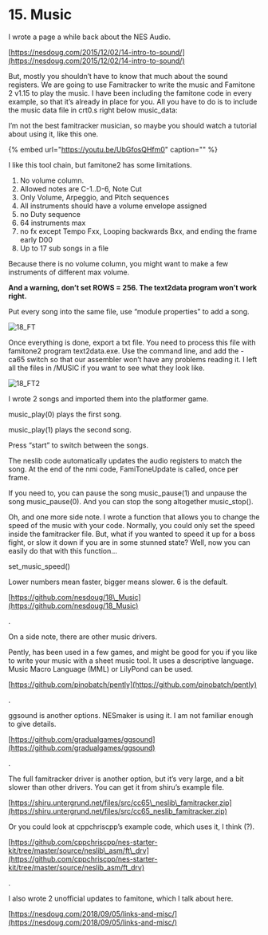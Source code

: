 # 15. Music

I wrote a page a while back about the NES Audio.

[https://nesdoug.com/2015/12/02/14-intro-to-sound/](https://nesdoug.com/2015/12/02/14-intro-to-sound/)

But, mostly you shouldn’t have to know that much about the sound registers. We are going to use Famitracker to write the music and Famitone 2 v1.15 to play the music. I have been including the famitone code in every example, so that it’s already in place for you. All you have to do is to include the music data file in crt0.s right below music\_data:

I’m not the best famitracker musician, so maybe you should watch a tutorial about using it, like this one.

{% embed url="https://youtu.be/UbGfosQHfm0" caption="" %}

I like this tool chain, but famitone2 has some limitations.

1. No volume column.
2. Allowed notes are C-1..D-6, Note Cut
3. Only Volume, Arpeggio, and Pitch sequences
4. All instruments should have a volume envelope assigned
5. no Duty sequence
6. 64 instruments max
7. no fx except Tempo Fxx, Looping backwards Bxx, and ending the frame early D00
8. Up to 17 sub songs in a file

Because there is no volume column, you might want to make a few instruments of different max volume.

**And a warning, don’t set ROWS = 256. The text2data program won’t work right.**

Put every song into the same file, use “module properties” to add a song.

![18\_FT](https://nesdoug.files.wordpress.com/2018/09/18_ft.png?w=924)

Once everything is done, export a txt file. You need to process this file with famitone2 program text2data.exe. Use the command line, and add the -ca65 switch so that our assembler won’t have any problems reading it. I left all the files in /MUSIC if you want to see what they look like.

![18\_FT2](https://nesdoug.files.wordpress.com/2018/09/18_ft2.png?w=924)

I wrote 2 songs and imported them into the platformer game.

music\_play\(0\) plays the first song.

music\_play\(1\) plays the second song.

Press “start” to switch between the songs.

The neslib code automatically updates the audio registers to match the song. At the end of the nmi code, FamiToneUpdate is called, once per frame.

If you need to, you can pause the song music\_pause\(1\) and unpause the song music\_pause\(0\). And you can stop the song altogether music\_stop\(\).

Oh, and one more side note. I wrote a function that allows you to change the speed of the music with your code. Normally, you could only set the speed inside the famitracker file. But, what if you wanted to speed it up for a boss fight, or slow it down if you are in some stunned state? Well, now you can easily do that with this function…

set\_music\_speed\(\)

Lower numbers mean faster, bigger means slower. 6 is the default.

[https://github.com/nesdoug/18\_Music](https://github.com/nesdoug/18_Music)

.

On a side note, there are other music drivers.

Pently, has been used in a few games, and might be good for you if you like to write your music with a sheet music tool. It uses a descriptive language. Music Macro Language \(MML\) or LilyPond can be used.

[https://github.com/pinobatch/pently](https://github.com/pinobatch/pently)

.

ggsound is another options. NESmaker is using it. I am not familiar enough to give details.

[https://github.com/gradualgames/ggsound](https://github.com/gradualgames/ggsound)

.

The full famitracker driver is another option, but it’s very large, and a bit slower than other drivers. You can get it from shiru’s example file.

[https://shiru.untergrund.net/files/src/cc65\_neslib\_famitracker.zip](https://shiru.untergrund.net/files/src/cc65_neslib_famitracker.zip)

Or you could look at cppchriscpp’s example code, which uses it, I think \(?\).

[https://github.com/cppchriscpp/nes-starter-kit/tree/master/source/neslib\_asm/ft\_drv](https://github.com/cppchriscpp/nes-starter-kit/tree/master/source/neslib_asm/ft_drv)

.

I also wrote 2 unofficial updates to famitone, which I talk about here.

[https://nesdoug.com/2018/09/05/links-and-misc/](https://nesdoug.com/2018/09/05/links-and-misc/)

